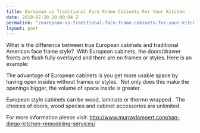 ```yaml
---
title: European vs Traditional Face Frame Cabinets For Your Kitchen
date: 2010-07-20 20:00:04 Z
permalink: "/european-vs-traditional-face-frame-cabinets-for-your-kitchen/"
layout: post
---
```


What is the difference between true European cabinets and traditional American face frame style?  With European cabinets, the doors/drawer fronts are flush fully overlayed and there are no frames or styles. Here is an example:



The advantage of European cabinets is you get more usable space by having open insides without frames or styles.  Not only does this make the openings bigger, the volume of space inside is greater.

European style cabinets can be wood, laminate or thermo wrapped.  The choices of doors, wood species and cabinet accessories are unlimited.

For more information plesse visit: <a href="http://www.murraylampert.com/san-diego-kitchen-remodeling-services/">http://www.murraylampert.com/san-diego-kitchen-remodeling-services/</a>
